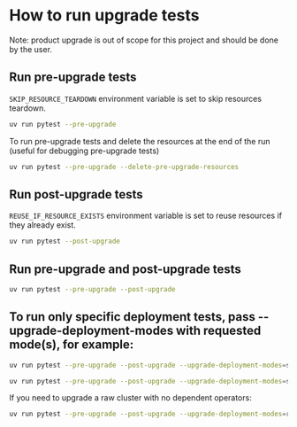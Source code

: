 How to run upgrade tests
==========================

Note: product upgrade is out of scope for this project and should be done by the user.

## Run pre-upgrade tests
`SKIP_RESOURCE_TEARDOWN` environment variable is set to skip resources teardown.

```bash
uv run pytest --pre-upgrade

```

To run pre-upgrade tests and delete the resources at the end of the run (useful for debugging pre-upgrade tests)

```bash
uv run pytest --pre-upgrade --delete-pre-upgrade-resources
```

## Run post-upgrade tests
`REUSE_IF_RESOURCE_EXISTS` environment variable is set to reuse resources if they already exist.

```bash
uv run pytest --post-upgrade
```


## Run pre-upgrade and post-upgrade tests

```bash
uv run pytest --pre-upgrade --post-upgrade
```

## To run only specific deployment tests, pass --upgrade-deployment-modes with requested mode(s), for example:

```bash
uv run pytest --pre-upgrade --post-upgrade --upgrade-deployment-modes=servelerss
```

```bash
uv run pytest --pre-upgrade --post-upgrade --upgrade-deployment-modes=servelerss,rawdeployment,authorino
```
If you need to upgrade a raw cluster with no dependent operators:
```bash
uv run pytest --pre-upgrade --post-upgrade --upgrade-deployment-modes=rawdeployment --tc=dependent_operators:""
```
